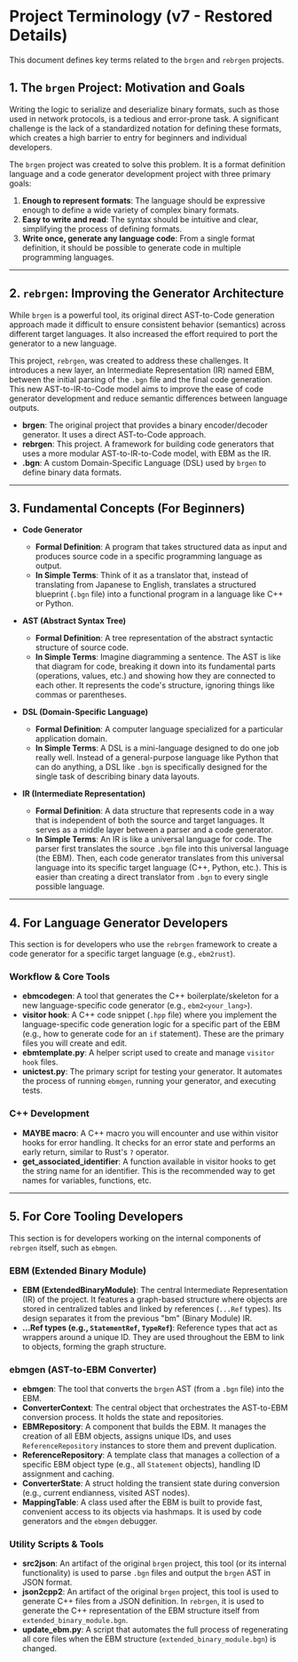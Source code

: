 # Project Terminology (v7 - Restored Details)

This document defines key terms related to the `brgen` and `rebrgen` projects.

## 1. The `brgen` Project: Motivation and Goals

Writing the logic to serialize and deserialize binary formats, such as those used in network protocols, is a tedious and error-prone task. A significant challenge is the lack of a standardized notation for defining these formats, which creates a high barrier to entry for beginners and individual developers. 

The `brgen` project was created to solve this problem. It is a format definition language and a code generator development project with three primary goals:

1.  **Enough to represent formats**: The language should be expressive enough to define a wide variety of complex binary formats.
2.  **Easy to write and read**: The syntax should be intuitive and clear, simplifying the process of defining formats.
3.  **Write once, generate any language code**: From a single format definition, it should be possible to generate code in multiple programming languages.

---

## 2. `rebrgen`: Improving the Generator Architecture

While `brgen` is a powerful tool, its original direct AST-to-Code generation approach made it difficult to ensure consistent behavior (semantics) across different target languages. It also increased the effort required to port the generator to a new language. 

This project, `rebrgen`, was created to address these challenges. It introduces a new layer, an Intermediate Representation (IR) named EBM, between the initial parsing of the `.bgn` file and the final code generation. This new AST-to-IR-to-Code model aims to improve the ease of code generator development and reduce semantic differences between language outputs.

- **brgen**: The original project that provides a binary encoder/decoder generator. It uses a direct AST-to-Code approach.
- **rebrgen**: This project. A framework for building code generators that uses a more modular AST-to-IR-to-Code model, with EBM as the IR.
- **.bgn**: A custom Domain-Specific Language (DSL) used by `brgen` to define binary data formats.

---

## 3. Fundamental Concepts (For Beginners)

- **Code Generator**
  - **Formal Definition**: A program that takes structured data as input and produces source code in a specific programming language as output. 
  - **In Simple Terms**: Think of it as a translator that, instead of translating from Japanese to English, translates a structured blueprint (`.bgn` file) into a functional program in a language like C++ or Python.

- **AST (Abstract Syntax Tree)**
  - **Formal Definition**: A tree representation of the abstract syntactic structure of source code.
  - **In Simple Terms**: Imagine diagramming a sentence. The AST is like that diagram for code, breaking it down into its fundamental parts (operations, values, etc.) and showing how they are connected to each other. It represents the code's structure, ignoring things like commas or parentheses.

- **DSL (Domain-Specific Language)**
  - **Formal Definition**: A computer language specialized for a particular application domain.
  - **In Simple Terms**: A DSL is a mini-language designed to do one job really well. Instead of a general-purpose language like Python that can do anything, a DSL like `.bgn` is specifically designed for the single task of describing binary data layouts.

- **IR (Intermediate Representation)**
  - **Formal Definition**: A data structure that represents code in a way that is independent of both the source and target languages. It serves as a middle layer between a parser and a code generator.
  - **In Simple Terms**: An IR is like a universal language for code. The parser first translates the source `.bgn` file into this universal language (the EBM). Then, each code generator translates from this universal language into its specific target language (C++, Python, etc.). This is easier than creating a direct translator from `.bgn` to every single possible language.

---

## 4. For Language Generator Developers

This section is for developers who use the `rebrgen` framework to create a code generator for a specific target language (e.g., `ebm2rust`).

### Workflow & Core Tools

- **ebmcodegen**: A tool that generates the C++ boilerplate/skeleton for a new language-specific code generator (e.g., `ebm2<your_lang>`).
- **visitor hook**: A C++ code snippet (`.hpp` file) where you implement the language-specific code generation logic for a specific part of the EBM (e.g., how to generate code for an `if` statement). These are the primary files you will create and edit.
- **ebmtemplate.py**: A helper script used to create and manage `visitor hook` files.
- **unictest.py**: The primary script for testing your generator. It automates the process of running `ebmgen`, running your generator, and executing tests.

### C++ Development

- **MAYBE macro**: A C++ macro you will encounter and use within visitor hooks for error handling. It checks for an error state and performs an early return, similar to Rust's `?` operator.
- **get_associated_identifier**: A function available in visitor hooks to get the string name for an identifier. This is the recommended way to get names for variables, functions, etc.

---

## 5. For Core Tooling Developers

This section is for developers working on the internal components of `rebrgen` itself, such as `ebmgen`.

### EBM (Extended Binary Module)

- **EBM (ExtendedBinaryModule)**: The central Intermediate Representation (IR) of the project. It features a graph-based structure where objects are stored in centralized tables and linked by references (`...Ref` types). Its design separates it from the previous "bm" (Binary Module) IR.
- **...Ref types (e.g., `StatementRef`, `TypeRef`)**: Reference types that act as wrappers around a unique ID. They are used throughout the EBM to link to objects, forming the graph structure.

### ebmgen (AST-to-EBM Converter)

- **ebmgen**: The tool that converts the `brgen` AST (from a `.bgn` file) into the EBM.
- **ConverterContext**: The central object that orchestrates the AST-to-EBM conversion process. It holds the state and repositories.
- **EBMRepository**: A component that builds the EBM. It manages the creation of all EBM objects, assigns unique IDs, and uses `ReferenceRepository` instances to store them and prevent duplication.
- **ReferenceRepository**: A template class that manages a collection of a specific EBM object type (e.g., all `Statement` objects), handling ID assignment and caching.
- **ConverterState**: A struct holding the transient state during conversion (e.g., current endianness, visited AST nodes).
- **MappingTable**: A class used after the EBM is built to provide fast, convenient access to its objects via hashmaps. It is used by code generators and the `ebmgen` debugger.

### Utility Scripts & Tools

- **src2json**: An artifact of the original `brgen` project, this tool (or its internal functionality) is used to parse `.bgn` files and output the `brgen` AST in JSON format.
- **json2cpp2**: An artifact of the original `brgen` project, this tool is used to generate C++ files from a JSON definition. In `rebrgen`, it is used to generate the C++ representation of the EBM structure itself from `extended_binary_module.bgn`.
- **update_ebm.py**: A script that automates the full process of regenerating all core files when the EBM structure (`extended_binary_module.bgn`) is changed.
